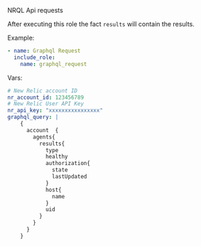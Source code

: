 NRQL Api requests

After executing this role the fact `results` will contain the results.

Example:
```yaml
- name: Graphql Request
  include_role:
    name: graphql_request
```

Vars:
```yaml
# New Relic account ID
nr_account_id: 123456789
# New Relic User API Key
nr_api_key: "xxxxxxxxxxxxxxxx"
graphql_query: |
    {
      account  {
        agents{
          results{
            type
            healthy
            authorization{
              state
              lastUpdated
            }
            host{
              name
            }
            uid
          }
        }
      }
    }

```